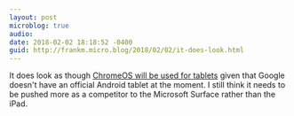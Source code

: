 ```yaml
---
layout: post
microblog: true
audio: 
date: 2018-02-02 18:18:52 -0400
guid: http://frankm.micro.blog/2018/02/02/it-does-look.html
---
```

It does look as though [ChromeOS will be used for tablets](https://www.theverge.com/2018/2/2/16965520/google-chrome-os-64-update-android-tablets-operating-system-replace) given that Google doesn't have an official Android tablet at the moment. I still think it needs to be pushed more as a competitor to the Microsoft Surface rather than the iPad. 

